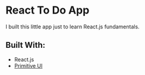 # React To Do App
I built this little app just to learn React.js fundamentals.

## Built With: 
* React.js 
* [Primitive UI](https://taniarascia.github.io/primitive/index.html)